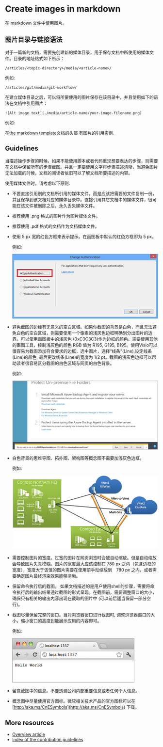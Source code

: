 # Create images in markdown

在 markdown 文件中使用图片。

## 图片目录与链接语法

对于一篇新的文档，需要先创建新的媒体目录，用于保存文档中所使用的媒体文件。目录的地址格式如下所示：

    /articles/<topic-directory>/media/<article-name>/

例如:

    /articles/git/media/git-workflow/

在建立媒体目录之后，可以将所要使用的图片保存在该目录中，并且使用如下的语法在文档中引用图片：

``` png
![Alt image text](./media/article-name/your-image-filename.png)
```

例如:

在[the markdown template](../markdown-templates/markdown-template-for-new-articles.md)文档的头部 有图片的引用实例.

## Guidelines

当描述操作步骤的时候，如果不能使用脚本或者代码重现想要表达的步骤，则需要在文档中保留所有的步骤截图。并且一定要使用文字将步骤描述清晰，当避免图片无法加载的时候，文档的阅读者依旧可以了解文档所要描述的内容。

使用媒体文件时，请考虑以下原则:

- 不要直接引用别的文档所引用的媒体文件。而是应该把需要的文件复制一份，并且保存到该文档对应的媒体目录中。直接引用其它文档中的媒体文件，很可能在该文件被删除之后，永久丢失媒体文件。

- 推荐使用 .png 格式的图片作为图片媒体文件。

- 推荐使用 .pdf 格式的文档作为文档媒体文件。

- 使用 5 px 宽的红色方框来表示提示。在画图板中默认的红色方框即为 5 px。

    例如:

    ![插图中使用的红色方框。](./media/create-images-markdown/gs13noauth.png)

- 避免截图的边缘有无意义的空白区域。如果你截图的背景是白色，而且无法避免白色的空白区域，则需要使用一个像素的浅灰色边框明确划分出图片的边界。可以使用画图板中的浅灰色 (0xC3C3C3)作为边框的颜色。需要使用其他的画图工具，控制浅灰色的颜色 RGB 值为 R195, G195, B195。使用Visio可以很容易为截图添加符合要求的边框，选中图片，选择“线条”(Line),设定线条(Line)的颜色, 最后更改线条(Line)的宽度为 1/2 pt。截图的浅灰色边框可以帮助读者很容易区分截图的白色区域与网页的白色背景。

    例如:

    ![白色截图和浅灰色边框的实例。](./media/create-images-markdown/agent.png)

- 白色背景的思维导图、拓扑图、架构图等概念图不需要加浅灰色边框。

    例如:

    ![不加边框的白色背景概念图实例。](./media/create-images-markdown/ic727360.png)

- 需要控制图片的宽度。过宽的图片在网页浏览时会被自动缩放。但是自动缩放会导致图片失真模糊。图片的宽度最大应该控制在 780 px 之内（包含边框的宽度），宽度大于该值的图片需要在使用前手动缩放到　780 px 之内，或者需要确定图片最终渲染效果能够清晰。

- 保留命令执行后的截图。 如果文档描述的是用户使用shell的步骤，需要将命令执行后的输出结果通过截图的形式呈现。在截图前，需要调整窗口的大小，确保只有相关的输出内容出现在截取的图片中 (可以前后适当保留一部分空行)。

- 截图尽量保留完整的窗口。当对浏览器窗口进行截图时, 调整浏览器窗口的大小，缩小窗口的高度到能展示应用的内容即可。

    例如:

    ![浏览器窗口截图实例。](./media/create-images-markdown/helloworldlocal.png)

- 留意截图中的信息。不要透漏公司内部重要信息或者任何个人信息。

- 概念图中尽量使用官方图标。微软相关技术产品的官方图标可以在 [http://aka.ms/CnESymbols](http://aka.ms/CnESymbols) 下载。

## More resources

- [Overview article](./../README.md)
- [Index of the contribution guidelines](./contribution-guidelines-index.md)
